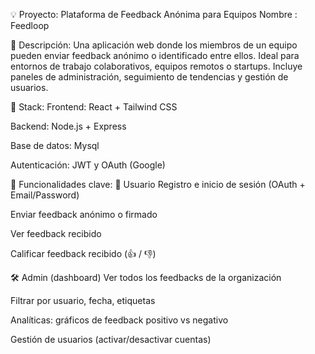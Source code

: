 💡 Proyecto: Plataforma de Feedback Anónima para Equipos
Nombre : Feedloop

🧩 Descripción:
Una aplicación web donde los miembros de un equipo pueden enviar feedback anónimo o identificado entre ellos. Ideal para entornos de trabajo colaborativos, equipos remotos o startups. Incluye paneles de administración, seguimiento de tendencias y gestión de usuarios.

🧱 Stack:
Frontend: React + Tailwind CSS

Backend: Node.js + Express

Base de datos: Mysql

Autenticación: JWT y OAuth (Google)

🔑 Funcionalidades clave:
👥 Usuario
Registro e inicio de sesión (OAuth + Email/Password)

Enviar feedback anónimo o firmado

Ver feedback recibido

Calificar feedback recibido (👍 / 👎)

🛠️ Admin (dashboard)
Ver todos los feedbacks de la organización

Filtrar por usuario, fecha, etiquetas

Analíticas: gráficos de feedback positivo vs negativo

Gestión de usuarios (activar/desactivar cuentas)
